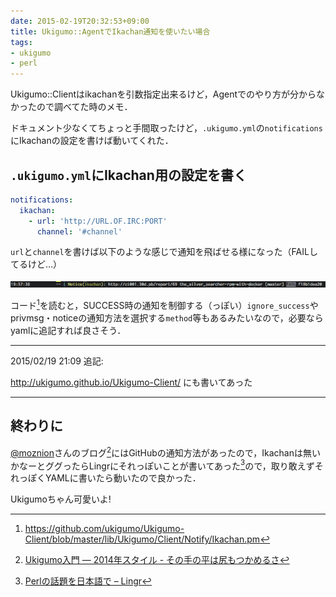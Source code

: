 ```yaml
---
date: 2015-02-19T20:32:53+09:00
title: Ukigumo::AgentでIkachan通知を使いたい場合
tags:
- ukigumo
- perl
---
```

Ukigumo::Clientはikachanを引数指定出来るけど，Agentでのやり方が分からなかったので調べてた時のメモ．

ドキュメント少なくてちょっと手間取ったけど，`.ukigumo.yml`の`notifications`にIkachanの設定を書けば動いてくれた．

## `.ukigumo.yml`にIkachan用の設定を書く

```yaml
notifications:
  ikachan:
    - url: 'http://URL.OF.IRC:PORT'
      channel: '#channel'
```

`url`と`channel`を書けば以下のような感じで通知を飛ばせる様になった（FAILしてるけど...）

![FAILしてるが通知はSUCCESS](/images/2015/02/19/ukigumo-ikachan.png)

コード[^1]を読むと，SUCCESS時の通知を制御する（っぽい）`ignore_success`やprivmsg・noticeの通知方法を選択する`method`等もあるみたいなので，必要ならyamlに追記すれば良さそう．

---

2015/02/19 21:09 追記:

http://ukigumo.github.io/Ukigumo-Client/ にも書いてあった

---


## 終わりに

[@moznion](https://twitter.com/moznion)さんのブログ[^2]にはGitHubの通知方法があったので，Ikachanは無いかなーとググったらLingrにそれっぽいことが書いてあった[^3]ので，取り敢えずそれっぽくYAMLに書いたら動いたので良かった．

Ukigumoちゃん可愛いよ!

[^1]: https://github.com/ukigumo/Ukigumo-Client/blob/master/lib/Ukigumo/Client/Notify/Ikachan.pm
[^2]: [Ukigumo入門 ― 2014年スタイル - その手の平は尻もつかめるさ](http://moznion.hatenadiary.com/entry/2014/05/02/181147)
[^3]: [Perlの話題を日本語で – Lingr](http://lingr.com/room/perl_jp/archives/2014/01/16)

